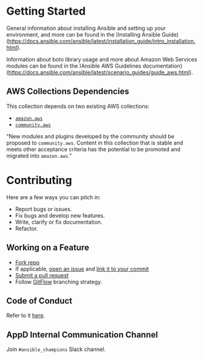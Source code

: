 # Getting Started

General information about installing Ansible and setting up your environment, and more can be found in the )Installing Ansible Guide)(https://docs.ansible.com/ansible/latest/installation_guide/intro_installation.html).

Information about boto library usage and more about Amazon Web Services modules can be found in the )Ansible AWS Guidelines documentation)(https://docs.ansible.com/ansible/latest/scenario_guides/guide_aws.html).

## AWS Collections Dependencies

This collection depends on two existing AWS collections: 
- [`amazon.aws`](https://galaxy.ansible.com/amazon/aws)
- [`community.aws`](https://galaxy.ansible.com/community/aws)

"New modules and plugins developed by the community should be proposed to `community.aws`. 
Content in this collection that is stable and meets other acceptance criteria has the potential to be promoted and migrated into `amazon.aws`."

# Contributing

Here are a few ways you can pitch in:

- Report bugs or issues.
- Fix bugs and develop new features.
- Write, clarify or fix documentation.
- Refactor.

## Working on a Feature

- [Fork repo](https://docs.github.com/en/github/getting-started-with-github/fork-a-repo)
- If applicable, [open an issue](https://docs.github.com/en/github/managing-your-work-on-github/creating-an-issue) and [link it to your commit](https://docs.github.com/en/github/writing-on-github/autolinked-references-and-urls#issues-and-pull-requests)
- [Submit a pull request](https://docs.github.com/en/github/collaborating-with-issues-and-pull-requests/creating-a-pull-request-from-a-fork)
- Follow [GitFlow](https://nvie.com/posts/a-successful-git-branching-model/) branching strategy.

## Code of Conduct

Refer to it [here](https://docs.ansible.com/ansible/devel/community/code_of_conduct.html).

## AppD Internal Communication Channel

Join `#ansible_champions` Slack channel.

